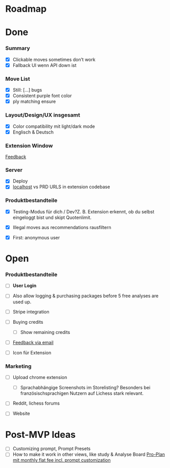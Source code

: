 # Roadmap

# Done
### Summary

- [x]  Clickable moves sometimes don’t work
- [x]  Fallback UI wenn API down ist

### Move List

- [x]  Still: […] bugs
- [x]  Consistent purple font color
- [x]  ply matching ensure

### Layout/Design/UX insgesamt

- [x]  Color compatibility mit light/dark mode
- [x]  Englisch & Deutsch

### Extension Window
[Feedback](https://www.notion.so/Feedback-202d17641ccf80529777ec1eff192aaa?pvs=21)

### Server
- [x]  Deploy
- [x]  [localhost](http://localhost) vs PRD URLS in extension codebase

### Produktbestandteile
- [x]  Testing-Modus für dich / Dev?Z. B. Extension erkennt, ob du selbst eingeloggt bist und skipt Quotenlimit.
- [x]  Illegal moves aus recommendations rausfiltern
- [x]  First: anonymous user


# Open
### Produktbestandteile
- [ ]  **User Login**
- [ ]  Also allow logging & purchasing packages before 5 free analyses are used up.
- [ ]  Stripe integration
- [ ]  Buying credits
    - [ ]  Show remaining credits
- [ ]  [Feedback via email](https://www.notion.so/jonathanglasmeyer/Feedback-UX-202d17641ccf80529777ec1eff192aaa?pvs=25)
- [ ]  Icon für Extension


### Marketing
- [ ]  Upload chrome extension
    - [ ]  Sprachabhängige Screenshots im Storelisting? Besonders bei französischsprachigen Nutzern auf Lichess stark relevant.
- [ ]  Reddit, lichess forums
- [ ]  Website


# Post-MVP Ideas
- [ ]  Customizing prompt, Prompt Presets
- [ ]  How to make it work in other views, like study & Analyse Board
[Pro-Plan mit monthly flat fee incl. prompt customization ](https://www.notion.so/Pro-Plan-mit-monthly-flat-fee-incl-prompt-customization-202d17641ccf801e9516cc067a70ea66?pvs=21)
